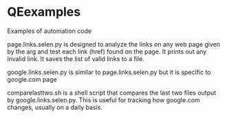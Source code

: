 # QEexamples
Examples of automation code

page.links.selen.py is designed to analyze the links on any web page given by the arg and test each link (href) found on the page.
It prints out any invalid link.
It saves the list of valid links to a file.

google.links.selen.py is similar to page.links.selen.py but it is specific to google.com page

comparelasttwo.sh is a shell script that compares the last two files output by google.links.selen.py. This is useful for tracking how google.com changes, usually on a daily basis.
